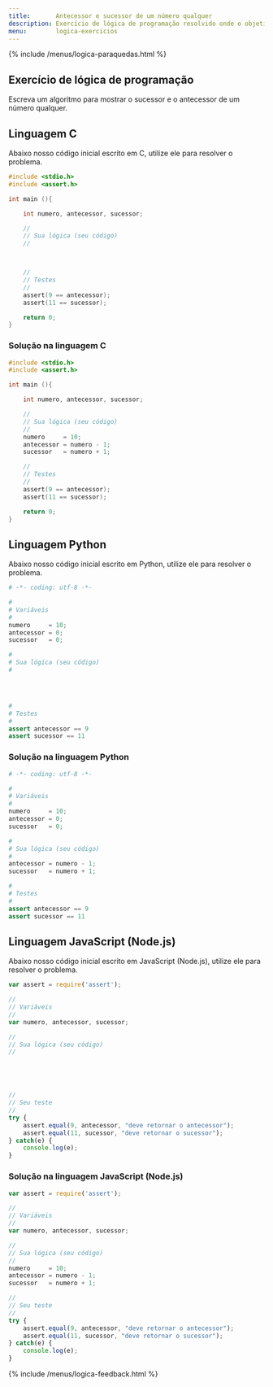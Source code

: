 ```yaml
---
title:       Antecessor e sucessor de um número qualquer
description: Exercício de lógica de programação resolvido onde o objetivo é calcular o sucessor e o antecessor de um número qualquer.
menu:        logica-exercicios
---
```


{% include /menus/logica-paraquedas.html %}

Exercício de lógica de programação
---

Escreva um algoritmo para mostrar o sucessor e o antecessor de um número qualquer.



Linguagem C
---

Abaixo nosso código inicial escrito em C, utilize ele para resolver o problema.

```c
#include <stdio.h>
#include <assert.h>

int main (){

    int numero, antecessor, sucessor;

    //
    // Sua lógica (seu código)
    //



    //
    // Testes
    //
    assert(9 == antecessor);
    assert(11 == sucessor);

    return 0;
}
```



### Solução na linguagem C

```c
#include <stdio.h>
#include <assert.h>

int main (){

    int numero, antecessor, sucessor;

    //
    // Sua lógica (seu código)
    //
    numero     = 10;
    antecessor = numero - 1;
    sucessor   = numero + 1;

    //
    // Testes
    //
    assert(9 == antecessor);
    assert(11 == sucessor);

    return 0;
}
```


Linguagem Python
---

Abaixo nosso código inicial escrito em Python, utilize ele para resolver o problema.

```python
# -*- coding: utf-8 -*-

#
# Variáveis
#
numero     = 10;
antecessor = 0;
sucessor   = 0;

#
# Sua lógica (seu código)
#




#
# Testes
#
assert antecessor == 9
assert sucessor == 11
```


### Solução na linguagem Python

```python
# -*- coding: utf-8 -*-

#
# Variáveis
#
numero     = 10;
antecessor = 0;
sucessor   = 0;

#
# Sua lógica (seu código)
#
antecessor = numero - 1;
sucessor   = numero + 1;

#
# Testes
#
assert antecessor == 9
assert sucessor == 11
```


Linguagem JavaScript (Node.js)
---

Abaixo nosso código inicial escrito em JavaScript (Node.js), utilize ele para resolver o problema.


```javascript
var assert = require('assert');

//
// Variáveis
//
var numero, antecessor, sucessor;

//
// Sua lógica (seu código)
//





//
// Seu teste
//
try {
    assert.equal(9, antecessor, "deve retornar o antecessor");
    assert.equal(11, sucessor, "deve retornar o sucessor");
} catch(e) {
    console.log(e);
}

```


### Solução na linguagem JavaScript (Node.js)


```javascript
var assert = require('assert');

//
// Variáveis
//
var numero, antecessor, sucessor;

//
// Sua lógica (seu código)
//
numero     = 10;
antecessor = numero - 1;
sucessor   = numero + 1;

//
// Seu teste
//
try {
    assert.equal(9, antecessor, "deve retornar o antecessor");
    assert.equal(11, sucessor, "deve retornar o sucessor");
} catch(e) {
    console.log(e);
}

```

{% include /menus/logica-feedback.html %}